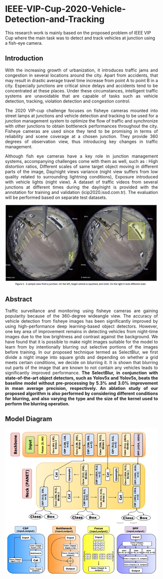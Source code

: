 # IEEE-VIP-Cup-2020-Vehicle-Detection-and-Tracking
This research work is mainly based on the proposed problem of IEEE VIP Cup where the main task was to detect and track vehicles at junction using a fish-eye camera.
## Introduction

<p align ="justify">
With the increasing growth of urbanization, it introduces traffic jams and congestion in several locations around the city. Apart from accidents, that may result in drastic average travel time increase from point A to point B in a city. Especially junctions are critical since delays and accidents tend to be concentrated at these places. Under these circumstances, intelligent traffic systems are unavoidable that are capable of tasks such as vehicle detection, tracking, violation detection and congestion control. </p>
<p align ="justify">
The 2020 VIP-cup challenge focuses on fisheye cameras mounted into street lamps at junctions and vehicle detection and tracking to be used for a junction management system to optimize the flow of traffic and synchronize with other junctions to obtain bottleneck performances throughout the city. Fisheye cameras are used since they tend to be promising in terms of reliability and scene coverage at a chosen junction. They provide 360 degrees of observation view, thus introducing key changes in traffic management.</p>
<p align ="justify">
Although fish eye cameras have a key role in junction management systems, accompanying challenges come with them as well, such as : High distortion ratios, Different scales of same target object moving in different parts of the image, Day/night views variance (night view suffers from low quality related to surrounding lightning conditions), Exposure introduced with vehicle lights (night view). A dataset of traffic videos from several junctions at different times during the day/night is provided with the annotation for training and validation (icip2020.issd.com.tr). The evaluation will be performed based on separate test datasets.
</p>
<img src = "https://github.com/PrasunDatta/IEEE-VIP-Cup-2020-Vehicle-Detection-and-Tracking/blob/main/Fish-eye%20Camera%20Images.jpg" align = "Center" />

## Abstract


<p align = "justify">
Traffic surveillance and monitoring using fisheye
cameras are gaining popularity because of the 360-degree wideangle view. The accuracy of vehicle detection from fisheye images
has been significantly improved by using high-performance deep
learning-based object detectors. However, one key area of improvement remains in detecting vehicles from night-time images
due to the low brightness and contrast against the background.
We have found that it is possible to make night images suitable
for the model to learn from by intentionally blurring out
selective portions of the images before training. In our proposed
technique termed as SelectBlur, we first divide a night image
into square grids and depending on whether a grid meets certain
conditions, we decide on blurring it. It is shown that blurring
out parts of the image that are known to not contain any vehicles
leads to significantly improved performance.<b> The SelectBlur, in
conjunction with state-of-the-art object detectors, such as Yolov5x
and Yolov5s, beats the baseline model without pre-processing
by 5.3% and 3.0% improvement in mean average precision,
respectively. An ablation study of our proposed algorithm is also
performed by considering different conditions for blurring, and
also varying the type and the size of the kernel used to perform
the blurring operation.</b> </p>

## Model Diagram
<img src ="https://github.com/PrasunDatta/IEEE-VIP-Cup-2020-Vehicle-Detection-and-Tracking/blob/main/ProposedModel.PNG" align = "center" />
<img src ="https://github.com/PrasunDatta/IEEE-VIP-Cup-2020-Vehicle-Detection-and-Tracking/blob/main/Proposed%20Model_1.PNG" align ="center" />


